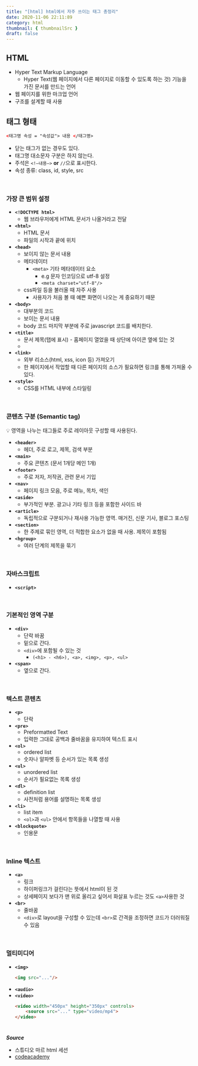 ```yaml
---
title: "[html] html에서 자주 쓰이는 태그 총정리"
date: 2020-11-06 22:11:89
category: html
thumbnail: { thumbnailSrc }
draft: false
---
```

## HTML

- Hyper Text Markup Language 
	- Hyper Text(웹 페이지에서 다른 페이지로 이동할 수 있도록 하는 것) 기능을 가진 문서를 만드는 언어
- 웹 페이지를 위한 마크업 언어
- 구조를 설계할 때 사용

## 태그 형태

```html
<태그명 속성 = "속성값"> 내용 </태그명>
```

- 닫는 태그가 없는 경우도 있다.
- 태그명 대소문자 구분은 하지 않는다.
- 주석은 `<!—내용—>` **or** `//`으로 표시한다.
- 속성 종류: class, id, style, src

<br/>

### 가장 큰 범위 설정
- **`<!DOCTYPE html>`**
    - 웹 브라우저에게 HTML 문서가 나올거라고 전달 
- **`<html>`**
    - HTML 문서
    - 파일의 시작과 끝에 위치
- **`<head>`**
    - 보이지 않는 문서 내용
    - 메타데이터
        - `<meta>` 기타 메타데이터 요소
            - e.g 문자 인코딩으로 utf-8 설정
            - `<meta charset="utf-8"/>`
    - css파일 등을 불러올 때 자주 사용
        - 사용자가 처음 볼 때 예쁜 화면이 나오는 게 중요하기 때문
- **`<body>`**
    - 대부분의 코드
    - 보이는 문서 내용
    - body 코드 마지막 부분에 주로 javascript 코드를 배치한다.
- **`<title>`**
    - 문서 제목(탭에 표시) - 홈페이지 열었을 때 상단에 아이콘 옆에 있는 것
    - 
- **`<link>`**
    - 외부 리소스(html, xss, icon 등) 가져오기
    - 한 페이지에서 작업할 때 다른 페이지의 소스가 필요하면 링크를 통해 가져올 수 있다.
- **`<style>`**
    - CSS를 HTML 내부에 스타일링

<br/>

### 콘텐츠 구분 (Semantic tag)

💡 영역을 나누는 태그들로 주로 레이아웃 구성할 때 사용된다.

- **`<header>`**
    - 헤더, 주로 로고, 제목, 검색 부분
- **`<main>`**
    - 주요 콘텐츠 (문서 1개당 메인 1개)
- **`<footer>`**
    - 주로 저자, 저작권, 관련 문서 기입
- **`<nav>`**
    - 페이지 링크 모음, 주로 메뉴, 목차, 색인
- **`<aside>`**
    - 부가적인 부분. 광고나 기타 링크 등을 포함한 사이드 바
- **`<article>`**
    - 독립적으로 구분되거나 재사용 가능한 영역. 매거진, 신문 기사, 블로그 포스팅
- **`<section>`**
    - 한 주제로 묶인 영역, 더 적합한 요소가 없을 때 사용. 제목이 포함됨
- **`<hgroup>`**
    - 여러 단계의 제목을 묶기

<br/>

### 자바스크립트

- **`<script>`**
   
<br/>

### 기본적인 영역 구분

- **`<div>`**
    - 단락 바꿈
    - 밑으로 간다.
    - `<div>`에 포함될 수 있는 것
        - `(<h1> - <h6>), <a>, <img>, <p>, <ul>`
- **`<span>`**
    - 옆으로 간다.
   
<br/>

### 텍스트 콘텐츠

- **`<p>`**
    - 단락
- **`<pre>`**
    - Preformatted Text
    - 입력한 그대로 공백과 줄바꿈을 유지하여 텍스트 표시
- **`<ol>`**
    - ordered list
    - 숫자나 알파벳 등 순서가 있는 목록 생성
- **`<ul>`**
    - unordered list
    - 순서가 필요없는 목록 생성
- **`<dl>`**
    - definition list
    - 사전처럼 용어를 설명하는 목록 생성
- **`<li>`**
    - list item
    - `<ol>`과 `<ul>` 안에서 항목들을 나열할 때 사용
- **`<blockquote>`**
    - 인용문

<br/>

### Inline 텍스트

- **`<a>`**
    - 링크
    - 하이퍼링크가 걸린다는 뜻에서 html이 된 것
    - 상세페이지 보다가 맨 위로 올리고 싶어서 화살표 누르는 것도 `<a>`사용한 것
- **`<br>`**
    - 줄바꿈
    - `<div>`로 layout을 구성할 수 있는데 `<br>`로 간격을 조정하면 코드가 더러워질 수 있음
   
<br/>

### 멀티미디어

- **`<img>`**
    ```html
    <img src="..."/>
    ```
- **`<audio>`**
- **`<video>`**
    ```html
    <video width="450px" height="350px" controls>
        <source src="..." type="video/mp4">
    </video>
    ```
   
#

***Source***
- 스튜디오 마르 html 세션 
- [codeacademy](https://www.codecademy.com/learn/make-a-website)